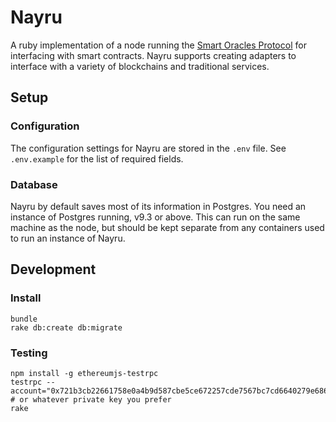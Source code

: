 # Nayru

A ruby implementation of a node running the [Smart Oracles Protocol](https://github.com/pivotal/vim-config/commits/master) for interfacing with smart contracts. Nayru supports creating adapters to interface with a variety of blockchains and traditional services.

## Setup

### Configuration

The configuration settings for Nayru are stored in the `.env` file. See `.env.example` for the list of required fields.

### Database

Nayru by default saves most of its information in Postgres. You need an instance of Postgres running, v9.3 or above. This can run on the same machine as the node, but should be kept separate from any containers used to run an instance of Nayru.

## Development

### Install

```
bundle
rake db:create db:migrate
```

### Testing
```
npm install -g ethereumjs-testrpc
testrpc --account="0x721b3cb22661758e0a4b9d587cbe5ce672257cde7567bc7cd6640279e686391a,10000000000000000000000000" # or whatever private key you prefer
rake
```

